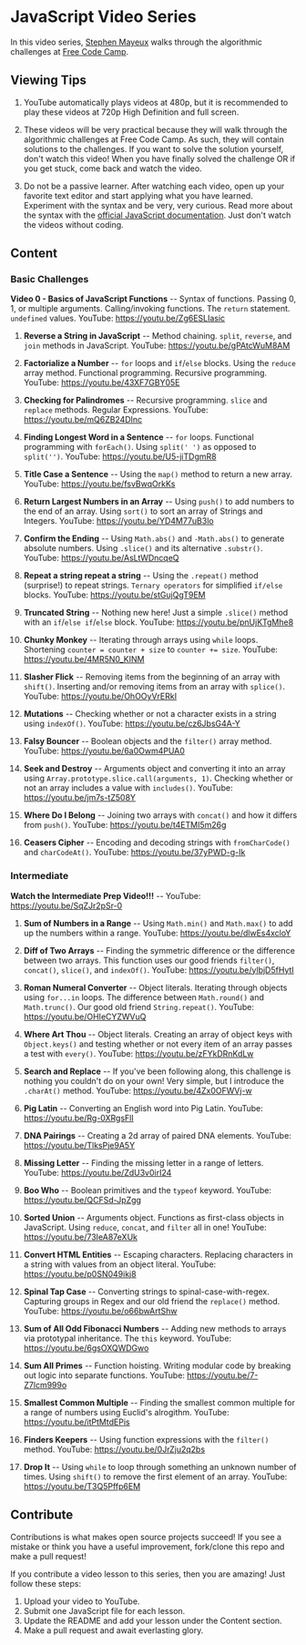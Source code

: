 # JavaScript Video Series
In this video series, [Stephen Mayeux](http://stephenmayeux.com) walks through the algorithmic challenges at [Free Code Camp](http://freecodecamp.com).

## Viewing Tips

1. YouTube automatically plays videos at 480p, but it is recommended to play these videos at 720p High Definition and full screen.

2. These videos will be very practical because they will walk through the algorithmic challenges at Free Code Camp. As such, they will contain solutions to the challenges. If you want to solve the solution yourself, don't watch this video! When you have finally solved the challenge OR if you get stuck, come back and watch the video.

3. Do not be a passive learner. After watching each video, open up your favorite text editor and start applying what you have learned. Experiment with the syntax and be very, very curious. Read more about the syntax with the [official JavaScript documentation](https://developer.mozilla.org/en-US/docs/Web/JavaScript). Just don't watch the videos without coding.

## Content

### Basic Challenges

**Video 0 - Basics of JavaScript Functions** -- Syntax of functions. Passing 0, 1, or multiple arguments. Calling/invoking functions. The `return` statement. `undefined` values. YouTube: https://youtu.be/Zg6ESLIasic

1. **Reverse a String in JavaScript** -- Method chaining. `split`, `reverse`, and `join` methods in JavaScript. YouTube: https://youtu.be/gPAtcWuM8AM

2. **Factorialize a Number** -- `for` loops and `if`/`else` blocks. Using the `reduce` array method. Functional programming. Recursive programming. YouTube: https://youtu.be/43XF7GBY05E

3. **Checking for Palindromes** -- Recursive programming. `slice` and `replace` methods. Regular Expressions. YouTube: https://youtu.be/mQ6ZB24DInc

4. **Finding Longest Word in a Sentence** -- `for` loops. Functional programming with `forEach()`. Using `split(' ')` as opposed to `split('')`. YouTube: https://youtu.be/U5-jiTDgmR8

5. **Title Case a Sentence** -- Using the `map()` method to return a new array. YouTube: https://youtu.be/fsvBwqOrkKs

6. **Return Largest Numbers in an Array** -- Using `push()` to add numbers to the end of an array. Using `sort()` to sort an array of Strings and Integers. YouTube: https://youtu.be/YD4M77uB3lo

7. **Confirm the Ending** -- Using `Math.abs()` and `-Math.abs()` to generate absolute numbers. Using `.slice()` and its alternative `.substr()`. YouTube: https://youtu.be/AsLtWDncqeQ

8. **Repeat a string repeat a string** -- Using the `.repeat()` method (surprise!) to repeat strings. `Ternary operators` for simplified `if/else` blocks. YouTube: https://youtu.be/stGujQgT9EM

9. **Truncated String** -- Nothing new here! Just a simple `.slice()` method with an `if`/`else if`/`else` block. YouTube: https://youtu.be/pnUjKTgMhe8

10. **Chunky Monkey** -- Iterating through arrays using `while` loops. Shortening `counter = counter + size` to `counter += size`. YouTube: https://youtu.be/4MR5N0_KINM

11. **Slasher Flick** -- Removing items from the beginning of an array with `shift()`. Inserting and/or removing items from an array with `splice()`. YouTube: https://youtu.be/OhOOyVrERkI

12. **Mutations** -- Checking whether or not a character exists in a string using `indexOf()`. YouTube:
https://youtu.be/cz6JbsG4A-Y

13. **Falsy Bouncer** -- Boolean objects and the `filter()` array method. YouTube: https://youtu.be/6a0Owm4PUA0

14. **Seek and Destroy** -- Arguments object and converting it into an array using `Array.prototype.slice.call(arguments, 1)`. Checking whether or not an array includes a value with `includes()`. YouTube: https://youtu.be/jm7s-tZ508Y

15. **Where Do I Belong** -- Joining two arrays with `concat()` and how it differs from `push()`. YouTube: https://youtu.be/t4ETMI5m26g

16. **Ceasers Cipher** -- Encoding and decoding strings with `fromCharCode()` and `charCodeAt()`. YouTube: https://youtu.be/37yPWD-g-Ik

### Intermediate

**Watch the Intermediate Prep Video!!!** -- YouTube: https://youtu.be/SqZJr2pSr-0

1. **Sum of Numbers in a Range** -- Using `Math.min()` and `Math.max()` to add up the numbers within a range. YouTube: https://youtu.be/dlwEs4xcloY

2. **Diff of Two Arrays** -- Finding the symmetric difference or the difference between two arrays. This function uses our good friends `filter()`, `concat()`, `slice()`, and `indexOf()`. YouTube: https://youtu.be/ylbjD5fHytI

3. **Roman Numeral Converter** -- Object literals. Iterating through objects using `for...in` loops. The difference between `Math.round()` and `Math.trunc()`. Our good old friend `String.repeat()`. YouTube: https://youtu.be/OHIeCYZWVuQ

4. **Where Art Thou** -- Object literals. Creating an array of object keys with `Object.keys()` and testing whether or not every item of an array passes a test with `every()`. YouTube: https://youtu.be/zFYkDRnKdLw

5. **Search and Replace** -- If you've been following along, this challenge is nothing you couldn't do on your own! Very simple, but I introduce the `.charAt()` method. YouTube: https://youtu.be/4Zx0OFWVj-w

6. **Pig Latin** -- Converting an English word into Pig Latin. YouTube: https://youtu.be/Rg-0XRgsFlI

7. **DNA Pairings** -- Creating a 2d array of paired DNA elements. YouTube: https://youtu.be/TlksPje9A5Y

8. **Missing Letter** -- Finding the missing letter in a range of letters. YouTube: https://youtu.be/ZdU3v0irI24

9. **Boo Who** -- Boolean primitives and the `typeof` keyword. YouTube: https://youtu.be/QCFSd-JpZgg

10. **Sorted Union** -- Arguments object. Functions as first-class objects in JavaScript. Using `reduce`, `concat`, and `filter` all in one! YouTube: https://youtu.be/73IeA87eXUk

11. **Convert HTML Entities** -- Escaping characters. Replacing characters in a string with values from an object literal. YouTube: https://youtu.be/p0SN049ikj8

12. **Spinal Tap Case** -- Converting strings to spinal-case-with-regex. Capturing groups in Regex and our old friend the `replace()` method. YouTube: https://youtu.be/o66bwArtShw

13. **Sum of All Odd Fibonacci Numbers** -- Adding new methods to arrays via prototypal inheritance. The `this` keyword. YouTube: https://youtu.be/6gsOXQWDGwo

14. **Sum All Primes** -- Function hoisting. Writing modular code by breaking out logic into separate functions. YouTube: https://youtu.be/7-Z7lcm999o

15. **Smallest Common Multiple** -- Finding the smallest common multiple for a range of numbers using Euclid's alrogithm. YouTube: https://youtu.be/itPtMtdEPis

16. **Finders Keepers** -- Using function expressions with the `filter()` method. YouTube: https://youtu.be/0JrZju2q2bs

17. **Drop It** -- Using `while` to loop through something an unknown number of times. Using `shift()` to remove the first element of an array. YouTube: https://youtu.be/T3Q5Pffp6EM

## Contribute

Contributions is what makes open source projects succeed! If you see a mistake or think you have a useful improvement, fork/clone this repo and make a pull request!

If you contribute a video lesson to this series, then you are amazing! Just follow these steps:

1. Upload your video to YouTube.
2. Submit one JavaScript file for each lesson.
3. Update the README and add your lesson under the Content section.
4. Make a pull request and await everlasting glory.
